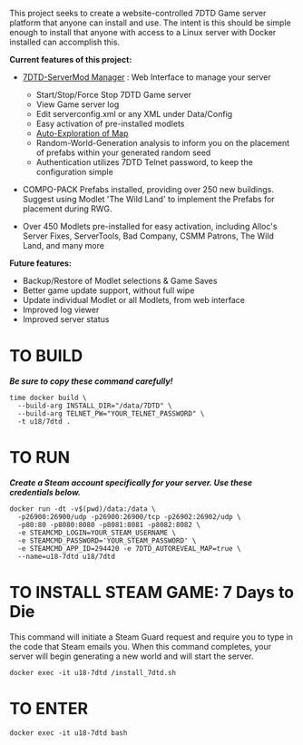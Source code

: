 This project seeks to create a website-controlled 7DTD Game server platform that anyone can install and use. The intent is this should be simple enough to install that anyone with access to a Linux server with Docker installed can accomplish this.

**Current features of this project:**

- [7DTD-ServerMod Manager](https://github.com/XelaNull/7dtd-servermod) : Web Interface to manage your server

  - Start/Stop/Force Stop 7DTD Game server
  - View Game server log
  - Edit serverconfig.xml or any XML under Data/Config
  - Easy activation of pre-installed modlets
  - [Auto-Exploration of Map](https://github.com/XelaNull/7dtd-auto-reveal-map)
  - Random-World-Generation analysis to inform you on the placement of prefabs within your generated random seed
  - Authentication utilizes 7DTD Telnet password, to keep the configuration simple

- COMPO-PACK Prefabs installed, providing over 250 new buildings. Suggest using Modlet 'The Wild Land' to implement the Prefabs for placement during RWG.

- Over 450 Modlets pre-installed for easy activation, including Alloc's Server Fixes, ServerTools, Bad Company, CSMM Patrons, The Wild Land, and many more

**Future features:**

- Backup/Restore of Modlet selections & Game Saves
- Better game update support, without full wipe
- Update individual Modlet or all Modlets, from web interface
- Improved log viewer
- Improved server status

# TO BUILD

**_Be sure to copy these command carefully!_**

```
time docker build \
  --build-arg INSTALL_DIR="/data/7DTD" \
  --build-arg TELNET_PW="YOUR_TELNET_PASSWORD" \
  -t u18/7dtd .
```

# TO RUN

**_Create a Steam account specifically for your server. Use these credentials below._**

```
docker run -dt -v$(pwd)/data:/data \
  -p26900:26900/udp -p26900:26900/tcp -p26902:26902/udp \
  -p80:80 -p8080:8080 -p8081:8081 -p8082:8082 \
  -e STEAMCMD_LOGIN=YOUR_STEAM_USERNAME \
  -e STEAMCMD_PASSWORD='YOUR_STEAM_PASSWORD' \
  -e STEAMCMD_APP_ID=294420 -e 7DTD_AUTOREVEAL_MAP=true \
  --name=u18-7dtd u18/7dtd
```

# TO INSTALL STEAM GAME: 7 Days to Die

This command will initiate a Steam Guard request and require you to type in the code that Steam emails you. When this command completes, your server will begin generating a new world and will start the server.

```
docker exec -it u18-7dtd /install_7dtd.sh
```

# TO ENTER

```
docker exec -it u18-7dtd bash
```
